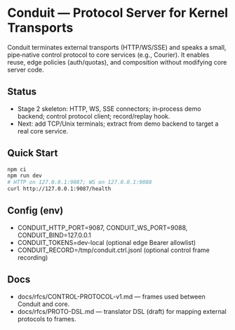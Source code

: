 # Conduit — Protocol Server for Kernel Transports

Conduit terminates external transports (HTTP/WS/SSE) and speaks a small, pipe‑native control protocol to core services (e.g., Courier). It enables reuse, edge policies (auth/quotas), and composition without modifying core server code.

## Status
- Stage 2 skeleton: HTTP, WS, SSE connectors; in‑process demo backend; control protocol client; record/replay hook.
- Next: add TCP/Unix terminals; extract from demo backend to target a real core service.

## Quick Start
```bash
npm ci
npm run dev
# HTTP on 127.0.0.1:9087; WS on 127.0.0.1:9088
curl http://127.0.0.1:9087/health
```

## Config (env)
- CONDUIT_HTTP_PORT=9087, CONDUIT_WS_PORT=9088, CONDUIT_BIND=127.0.0.1
- CONDUIT_TOKENS=dev-local (optional edge Bearer allowlist)
- CONDUIT_RECORD=/tmp/conduit.ctrl.jsonl (optional control frame recording)

## Docs
- docs/rfcs/CONTROL-PROTOCOL-v1.md — frames used between Conduit and core.
- docs/rfcs/PROTO-DSL.md — translator DSL (draft) for mapping external protocols to frames.
